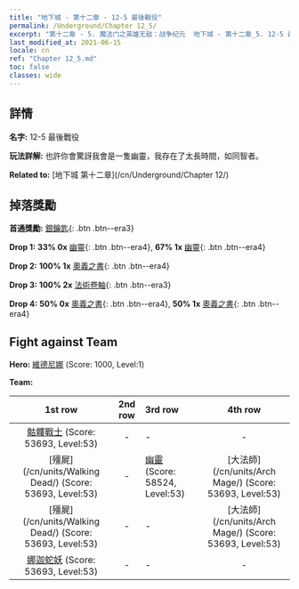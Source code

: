 ```yaml
---
title: "地下城 - 第十二章 - 12-5 最後戰役"
permalink: /Underground/Chapter 12_5/
excerpt: "第十二章 - 5. 魔法门之英雄无敌：战争纪元  地下城 - 第十二章_5. 12-5 最後戰役"
last_modified_at: 2021-06-15
locale: cn
ref: "Chapter 12_5.md"
toc: false
classes: wide
---
```


## 詳情

 **名字:** 12-5 最後戰役

 **玩法詳解:**       也許你會驚訝我會是一隻幽靈，我存在了太長時間，如同智者。

 **Related to:** [地下城 第十二章](/cn/Underground/Chapter 12/)

## 掉落獎勵

 **首通獎勵:** [銀鑰匙](/cn/Items/con_693/){: .btn .btn--era3}

 **Drop 1:** **33% 0x** [幽靈](/cn/Items/unt_210/){: .btn .btn--era4}, **67% 1x** [幽靈](/cn/Items/unt_210/){: .btn .btn--era4}

 **Drop 2:** **100% 1x** [奧義之書](/cn/Items/mat_53/){: .btn .btn--era4}

 **Drop 3:** **100% 2x** [法術卷軸](/cn/Items/con_694/){: .btn .btn--era3}

 **Drop 4:** **50% 0x** [奧義之書](/cn/Items/mat_46/){: .btn .btn--era4}, **50% 1x** [奧義之書](/cn/Items/mat_46/){: .btn .btn--era4}


## Fight against Team
 **Hero:** [維德尼娜](/cn/heroes/Vidomina/) (Score: 1000, Level:1)

 **Team:**


  | 1st row | 2nd row | 3rd row | 4th row |
  |:----:|:----:|:----|:----:|
  | [骷髏戰士](/cn/units/Skeleton/) (Score: 53693, Level:53)  | - | - | - |
  | [殭屍](/cn/units/Walking Dead/) (Score: 53693, Level:53)  | - | [幽靈](/cn/units/Wight/) (Score: 58524, Level:53)  | [大法師](/cn/units/Arch Mage/) (Score: 53693, Level:53)  |
  | [殭屍](/cn/units/Walking Dead/) (Score: 53693, Level:53)  | - | - | [大法師](/cn/units/Arch Mage/) (Score: 53693, Level:53)  |
  | [娜迦蛇妖](/cn/units/Naga/) (Score: 53693, Level:53)  | - | - | - |


